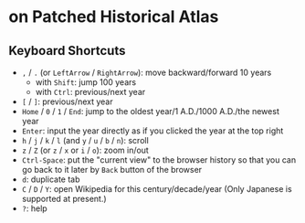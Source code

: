 # on Patched Historical Atlas

## Keyboard Shortcuts

* `,` / `.` (or `LeftArrow` / `RightArrow`): move backward/forward 10 years
  * with `Shift`: jump 100 years
  * with `Ctrl`: previous/next year
* `[` / `]`: previous/next year
* `Home` / `0` / `1` / `End`: jump to the oldest year/1 A.D./1000 A.D./the newest year
* `Enter`: input the year directly as if you clicked the year at the top right
* `h` / `j` / `k` / `l` (and `y` / `u` / `b` / `n`): scroll
* `z` / `Z` (or `z` / `x` or `i` / `o`): zoom in/out
* `Ctrl-Space`: put the "current view" to the browser history so that you can go back to it later by `Back` button of the browser
* `d`: duplicate tab
* `C` / `D` / `Y`: open Wikipedia for this century/decade/year (Only Japanese is supported at present.)
* `?`: help

